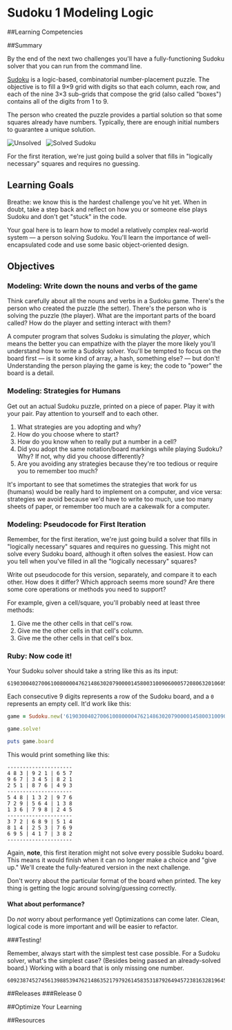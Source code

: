 # Sudoku 1 Modeling Logic 
 
##Learning Competencies 

##Summary 

 By the end of the next two challenges you'll have a fully-functioning Sudoku solver that you can run from the command line.

[Sudoku](http://en.wikipedia.org/wiki/Sudoku) is a logic-based, combinatorial number-placement puzzle. The objective is to fill a 9×9 grid with digits so that each column, each row, and each of the nine 3×3 sub-grids that compose the grid (also called "boxes") contains all of the digits from 1 to 9.

The person who created the puzzle provides a partial solution so that some squares already have numbers.  Typically, there are enough initial numbers to guarantee a unique solution.

![Unsolved](http://upload.wikimedia.org/wikipedia/commons/thumb/f/ff/Sudoku-by-L2G-20050714.svg/250px-Sudoku-by-L2G-20050714.svg.png) &nbsp; ![Solved Sudoku](http://upload.wikimedia.org/wikipedia/commons/thumb/3/31/Sudoku-by-L2G-20050714_solution.svg/250px-Sudoku-by-L2G-20050714_solution.svg.png)

For the first iteration, we're just going build a solver that fills in "logically necessary" squares and requires no guessing.

## Learning Goals

Breathe: we know this is the hardest challenge you've hit yet.  When in doubt, take a step back and reflect on how you or someone else plays Sudoku and don't get "stuck" in the code.

Your goal here is to learn how to model a relatively complex real-world system &mdash; a person solving Sudoku.  You'll learn the importance of well-encapsulated code and use some basic object-oriented design.

## Objectives

### Modeling: Write down the nouns and verbs of the game

Think carefully about all the nouns and verbs in a Sudoku game.  There's the person who created the puzzle (the setter).  There's the person who is solving the puzzle (the player).  What are the important parts of the board called?  How do the player and setting interact with them?

A computer program that solves Sudoku is simulating the *player*, which means the better you can empathize with the player the more likely you'll understand how to write a Sudoky solver.  You'll be tempted to focus on the board first &mdash; is it some kind of array, a hash, something else? &mdash; but don't!  Understanding the person playing the game is key; the code to "power" the board is a detail.

### Modeling: Strategies for Humans

Get out an actual Sudoku puzzle, printed on a piece of paper.  Play it with your pair.  Pay attention to yourself and to each other.

1. What strategies are you adopting and why?
2. How do you choose where to start?
3. How do you know when to really put a number in a cell?
4. Did you adopt the same notation/board markings while playing Sudoku?  Why?  If not, why did you choose differently?
5. Are you avoiding any strategies because they're too tedious or require you to remember too much?

It's important to see that sometimes the strategies that work for us (humans) would be really hard to implement on a computer, and vice versa: strategies we avoid because we'd have to write too much, use too many sheets of paper, or remember too much are a cakewalk for a computer.

### Modeling: Pseudocode for First Iteration

Remember, for the first iteration, we're just going build a solver that fills in "logically necessary" squares and requires no guessing.  This might not solve every Sudoku board, although it often solves the easiest.  How can you tell when you've filled in all the "logically necessary" squares?

Write out pseudocode for this version, separately, and compare it to each other.  How does it differ?  Which approach seems more sound?  Are there some core operations or methods you need to support?

For example, given a cell/square, you'll probably need at least three methods:

1. Give me the other cells in that cell's row.
2. Give me the other cells in that cell's column.
3. Give me the other cells in that cell's box.

### Ruby: Now code it!

Your Sudoku solver should take a string like this as its input:

```text
619030040270061008000047621486302079000014580031009060005720806320106057160400030
```

Each consecutive 9 digits represents a row of the Sudoku board, and a `0` represents an empty cell.  It'd work like this:

```ruby
game = Sudoku.new('619030040270061008000047621486302079000014580031009060005720806320106057160400030')

game.solve!

puts game.board
```

This would print something like this:

```text
---------------------
4 8 3 | 9 2 1 | 6 5 7
9 6 7 | 3 4 5 | 8 2 1
2 5 1 | 8 7 6 | 4 9 3
---------------------
5 4 8 | 1 3 2 | 9 7 6
7 2 9 | 5 6 4 | 1 3 8
1 3 6 | 7 9 8 | 2 4 5
---------------------
3 7 2 | 6 8 9 | 5 1 4
8 1 4 | 2 5 3 | 7 6 9
6 9 5 | 4 1 7 | 3 8 2
---------------------
```

Again, **note**, this first iteration might not solve every possible Sudoku board.  This means it would finish when it can no longer make a choice and "give up."  We'll create the fully-featured version in the next challenge.

Don't worry about the particular format of the board when printed.  The key thing is getting the logic around solving/guessing correctly.

#### What about performance?

Do *not* worry about performance yet!  Optimizations can come later.  Clean, logical code is more important and will be easier to refactor.

###Testing!

Remember, always start with the simplest test case possible. For a Sudoku solver, what's the simplest case? (Besides being passed an already-solved board.) Working with a board that is only missing one number.

```
609238745274561398853947621486352179792614583531879264945723816328196457167485932
``` 

##Releases
###Release 0 

##Optimize Your Learning 

##Resources